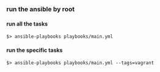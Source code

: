 ### run the ansible by root

#### run all the tasks
```
$> ansible-playbooks playbooks/main.yml
```

#### run the specific tasks
```
$> ansible-playbooks playbooks/main.yml --tags=vagrant
```
